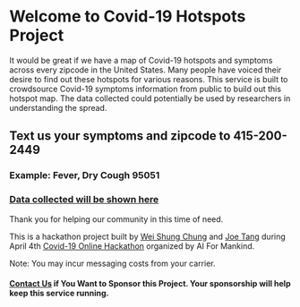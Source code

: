 # Welcome to Covid-19 Hotspots Project

It would be great if we have a map of Covid-19 hotspots and symptoms across every zipcode in the United States. Many people have voiced their desire to find out these hotspots for various reasons. This service is built to crowdsource Covid-19 symptoms information from public to build out this hotspot map. The data collected could potentially be used by researchers in understanding the spread.

## Text us your symptoms and zipcode to 415-200-2449
### Example: Fever, Dry Cough 95051

### [Data collected will be shown here](hotspot.md)

Thank you for helping our community in this time of need.

This is a hackathon project built by [Wei Shung Chung](https://www.linkedin.com/in/wei-shung-chung-01326a7/) and [Joe Tang](https://www.linkedin.com/in/joe-tang-01978427/) during April 4th [Covid-19 Online Hackathon](https://github.com/aiformankind/covid-19-hackathon) organized by AI For Mankind. 

Note: You may incur messaging costs from your carrier. 

#### [Contact Us](ai.for.mankind@gmail.com) if You Want to Sponsor this Project. Your sponsorship will help keep this service running.
